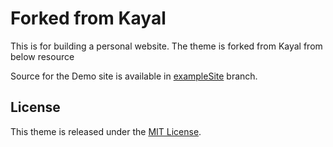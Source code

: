 # Forked from Kayal

This is for building a personal website. The theme is forked from Kayal from below resource


Source for the Demo site is available in [exampleSite](https://github.com/mnjm/kayal/tree/exampleSite) branch.

## License
This theme is released under the [MIT License](./LICENSE).
